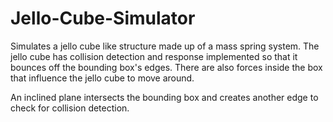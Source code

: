 # Jello-Cube-Simulator

Simulates a jello cube like structure made up of a mass spring system. The jello cube has collision detection and response implemented so that it bounces off the bounding box's edges. There are also forces inside the box that influence the jello cube to move around.

An inclined plane intersects the bounding box and creates another edge to check for collision detection.
